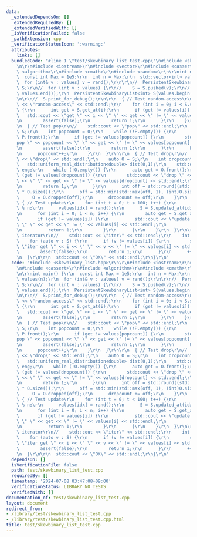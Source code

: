 ```yaml
---
data:
  _extendedDependsOn: []
  _extendedRequiredBy: []
  _extendedVerifiedWith: []
  _isVerificationFailed: false
  _pathExtension: cpp
  _verificationStatusIcon: ':warning:'
  attributes:
    links: []
  bundledCode: "#line 1 \"test/skewbinary_list_test.cpp\"\n#include <skewbinary_list.hpp>\r\
    \n\r\n#include <iostream>\r\n#include <vector>\r\n#include <cassert>\r\n#include\
    \ <algorithm>\r\n#include <cmath>\r\n#include <random>\r\n\r\nint main() {\r\n\
    \  const int Max = 1e5;\r\n  int n = Max;\r\n  std::vector<int> values(n);\r\n\
    \  for (int& v : values) v = rand();\r\n\r\n//  PersistentSkewbinaryList<int>\
    \ S;\r\n//  for (int v : values) {\r\n//    S = S.pushed(v);\r\n//  }\r\n//  std::reverse(values.begin(),\
    \ values.end());\r\n  PersistentSkewbinaryList<int> S(values.begin(), values.end());\r\
    \n\r\n//  S.print_for_debug();\r\n\r\n  { // Test random-access\r\n//    std::cout\
    \ << \"random-access\" << std::endl;\r\n    for (int i = 0; i < S.size(); i++)\
    \ {\r\n      int get = S.get_at(i);\r\n      if (get != values[i]) {\r\n     \
    \   std::cout << \"get \" << i << \" \" << get << \" != \" << values[i] << std::endl;\r\
    \n        assert(false);\r\n        return 1;\r\n      }\r\n    }\r\n  }\r\n\r\
    \n  { // Test pop\r\n//    std::cout << \"pop\" << std::endl;\r\n    auto P =\
    \ S;\r\n    int popcount = 0;\r\n    while (!P.empty()) {\r\n      auto get =\
    \ P.front();\r\n      if (get != values[popcount]) {\r\n        std::cout << \"\
    pop \" << popcount << \" \" << get << \" != \" << values[popcount] << std::endl;\r\
    \n        assert(false);\r\n        return 1;\r\n      }\r\n      P = P.popped();\r\
    \n      popcount++;\r\n    }\r\n  }\r\n\r\n  { // Test drop\r\n//    std::cout\
    \ << \"drop\" << std::endl;\r\n    auto O = S;\r\n    int dropcount = 0;\r\n \
    \   std::uniform_real_distribution<double> dist(0,1);\r\n    std::default_random_engine\
    \ eng;\r\n    while (!O.empty()) {\r\n      auto get = O.front();\r\n      if\
    \ (get != values[dropcount]) {\r\n        std::cout << \"drop \" << dropcount\
    \ << \" \" << get << \" != \" << values[dropcount] << std::endl;\r\n        assert(false);\r\
    \n        return 1;\r\n      }\r\n      int off = std::round((std::exp(dist(eng))-1)\
    \ * O.size());\r\n      off = std::min(std::max(off, 1), (int)O.size());\r\n \
    \     O = O.dropped(off);\r\n      dropcount += off;\r\n    }\r\n  }\r\n\r\n \
    \ { // Test update\r\n    for (int t = 0; t < 100; t++) {\r\n      int idx = rand()\
    \ % n;\r\n      values[idx] = rand();\r\n      S = S.updated_at(idx, values[idx]);\r\
    \n      for (int i = 0; i < n; i++) {\r\n        auto get = S.get_at(i);\r\n \
    \       if (get != values[i]) {\r\n          std::cout << \"update \" << idx <<\
    \ \" \" << get << \" != \" << values[i] << std::endl;\r\n          assert(false);\r\
    \n          return 1;\r\n        }\r\n      }\r\n    }\r\n  }\r\n\r\n  { // Test\
    \ iterator\r\n//    std::cout << \"iter\" << std::endl;\r\n    int i = 0;\r\n\
    \    for (auto v : S) {\r\n      if (v != values[i]) {\r\n        std::cout <<\
    \ \"iter get \" << i << \" \" << v << \" != \" << values[i] << std::endl;\r\n\
    \        assert(false);\r\n        return 1;\r\n      }\r\n      ++i;\r\n    }\r\
    \n  }\r\n\r\n  std::cout << \"OK\" << std::endl;\r\n}\r\n"
  code: "#include <skewbinary_list.hpp>\r\n\r\n#include <iostream>\r\n#include <vector>\r\
    \n#include <cassert>\r\n#include <algorithm>\r\n#include <cmath>\r\n#include <random>\r\
    \n\r\nint main() {\r\n  const int Max = 1e5;\r\n  int n = Max;\r\n  std::vector<int>\
    \ values(n);\r\n  for (int& v : values) v = rand();\r\n\r\n//  PersistentSkewbinaryList<int>\
    \ S;\r\n//  for (int v : values) {\r\n//    S = S.pushed(v);\r\n//  }\r\n//  std::reverse(values.begin(),\
    \ values.end());\r\n  PersistentSkewbinaryList<int> S(values.begin(), values.end());\r\
    \n\r\n//  S.print_for_debug();\r\n\r\n  { // Test random-access\r\n//    std::cout\
    \ << \"random-access\" << std::endl;\r\n    for (int i = 0; i < S.size(); i++)\
    \ {\r\n      int get = S.get_at(i);\r\n      if (get != values[i]) {\r\n     \
    \   std::cout << \"get \" << i << \" \" << get << \" != \" << values[i] << std::endl;\r\
    \n        assert(false);\r\n        return 1;\r\n      }\r\n    }\r\n  }\r\n\r\
    \n  { // Test pop\r\n//    std::cout << \"pop\" << std::endl;\r\n    auto P =\
    \ S;\r\n    int popcount = 0;\r\n    while (!P.empty()) {\r\n      auto get =\
    \ P.front();\r\n      if (get != values[popcount]) {\r\n        std::cout << \"\
    pop \" << popcount << \" \" << get << \" != \" << values[popcount] << std::endl;\r\
    \n        assert(false);\r\n        return 1;\r\n      }\r\n      P = P.popped();\r\
    \n      popcount++;\r\n    }\r\n  }\r\n\r\n  { // Test drop\r\n//    std::cout\
    \ << \"drop\" << std::endl;\r\n    auto O = S;\r\n    int dropcount = 0;\r\n \
    \   std::uniform_real_distribution<double> dist(0,1);\r\n    std::default_random_engine\
    \ eng;\r\n    while (!O.empty()) {\r\n      auto get = O.front();\r\n      if\
    \ (get != values[dropcount]) {\r\n        std::cout << \"drop \" << dropcount\
    \ << \" \" << get << \" != \" << values[dropcount] << std::endl;\r\n        assert(false);\r\
    \n        return 1;\r\n      }\r\n      int off = std::round((std::exp(dist(eng))-1)\
    \ * O.size());\r\n      off = std::min(std::max(off, 1), (int)O.size());\r\n \
    \     O = O.dropped(off);\r\n      dropcount += off;\r\n    }\r\n  }\r\n\r\n \
    \ { // Test update\r\n    for (int t = 0; t < 100; t++) {\r\n      int idx = rand()\
    \ % n;\r\n      values[idx] = rand();\r\n      S = S.updated_at(idx, values[idx]);\r\
    \n      for (int i = 0; i < n; i++) {\r\n        auto get = S.get_at(i);\r\n \
    \       if (get != values[i]) {\r\n          std::cout << \"update \" << idx <<\
    \ \" \" << get << \" != \" << values[i] << std::endl;\r\n          assert(false);\r\
    \n          return 1;\r\n        }\r\n      }\r\n    }\r\n  }\r\n\r\n  { // Test\
    \ iterator\r\n//    std::cout << \"iter\" << std::endl;\r\n    int i = 0;\r\n\
    \    for (auto v : S) {\r\n      if (v != values[i]) {\r\n        std::cout <<\
    \ \"iter get \" << i << \" \" << v << \" != \" << values[i] << std::endl;\r\n\
    \        assert(false);\r\n        return 1;\r\n      }\r\n      ++i;\r\n    }\r\
    \n  }\r\n\r\n  std::cout << \"OK\" << std::endl;\r\n}\r\n"
  dependsOn: []
  isVerificationFile: false
  path: test/skewbinary_list_test.cpp
  requiredBy: []
  timestamp: '2024-07-08 03:47:08+09:00'
  verificationStatus: LIBRARY_NO_TESTS
  verifiedWith: []
documentation_of: test/skewbinary_list_test.cpp
layout: document
redirect_from:
- /library/test/skewbinary_list_test.cpp
- /library/test/skewbinary_list_test.cpp.html
title: test/skewbinary_list_test.cpp
---
```


